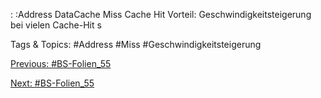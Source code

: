 :
:Address
DataCache Miss
Cache Hit
Vorteil: Geschwindigkeitsteigerung bei vielen Cache-Hit s

   Tags & Topics:
   #Address
   #Miss
   #Geschwindigkeitsteigerung

[Previous: #BS-Folien_55](BS-Folien_55.md)

[Next: #BS-Folien_55](BS-Folien_55.md)